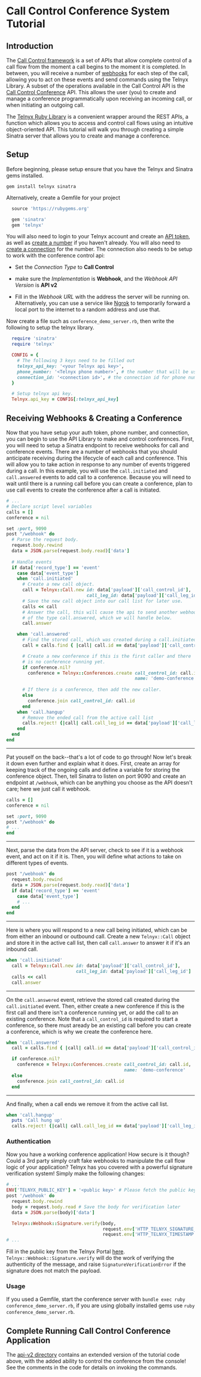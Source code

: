# Call Control Conference System Tutorial

## Introduction

The [Call Control framework](https://developers.telnyx.com/docs/api/v2/call-control) is a set of APIs that allow complete control of a call flow from the moment a call begins to the moment it is completed. In between, you will receive a number of [webhooks](https://developers.telnyx.com/docs/v2/call-control/receiving-webhooks) for each step of the call, allowing you to act on these events and send commands using the Telnyx Library. A subset of the operations available in the Call Control API is the [Call Control Conference](https://developers.telnyx.com/docs/api/v2/call-control/Conference-Commands) API. This allows the user (you) to create and manage a conference programmatically upon receiving an incoming call, or when initiating an outgoing call.


The [Telnyx Ruby Library](https://github.com/team-telnyx/telnyx-ruby) is a convenient wrapper around the REST APIs, a function which allows you to access and control call flows using an intuitive object-oriented API. This tutorial will walk you through creating a simple Sinatra server that allows you to create and manage a conference.

## Setup

Before beginning, please setup ensure that you have the Telnyx and Sinatra gems installed.

```shell
gem install telnyx sinatra
```

Alternatively, create a Gemfile for your project

```ruby
  source 'https://rubygems.org'

  gem 'sinatra'
  gem 'telnyx'
```
You will also need to login to your Telnyx account and create an [API token](https://portal.telnyx.com/#/app/auth/v2), as well as [create a number](https://portal.telnyx.com/#/app/numbers/my-numbers) if you haven't already. You will also need to [create a connection](https://portal.telnyx.com/#/app/connections) for the number. The connection also needs to be setup to work with the conference control api:

* Set the *Connection Type* to **Call Control**

* make sure the *Implementation* is **Webhook**, and the *Webhook API Version* is **API v2**

* Fill in the *Webhook URL* with the address the server will be running on. Alternatively, you can use a service like [Ngrok](https://ngrok.com/) to temporarily forward a local port to the internet to a random address and use that.

  

Now create a file such as `conference_demo_server.rb`, then write the following to setup the telnyx library.

```ruby
  require 'sinatra'
  require 'telnyx'

  CONFIG = {
    # The following 3 keys need to be filled out
    telnyx_api_key: '<your Telnyx api key>',
    phone_number: '<Telnyx phone number>', # the number that will be used for accessing the conference
    connection_id: '<connection id>', # the connection id for phone number above
  }

  # Setup telnyx api key.
  Telnyx.api_key = CONFIG[:telnyx_api_key]
```
## Receiving Webhooks & Creating a Conference
Now that you have setup your auth token, phone number, and connection, you can begin to use the API Library to make and control conferences. First, you will need to setup a Sinatra endpoint to receive webhooks for call and conference events. There are a number of webhooks that you should anticipate receiving during the lifecycle of each call and conference. This will allow you to take action in response to any number of events triggered during a call. In this example, you will use the `call.initiated` and `call.answered` events to add call to a conference. Because you will need to wait until there is a running call before you can create a conference, plan to use call events to create the conference after a call is initiated.

```ruby
# ...
# Declare script level variables
calls = []
conference = nil 

set :port, 9090
post "/webhook" do
  # Parse the request body.
  request.body.rewind
  data = JSON.parse(request.body.read)['data']
  
  # Handle events
  if data['record_type'] == 'event'
    case data['event_type']
    when 'call.initiated'
      # Create a new call object.
      call = Telnyx::Call.new id: data['payload']['call_control_id'],
                              call_leg_id: data['payload']['call_leg_id']
      # Save the new call object into our call list for later use.
      calls << call
      # Answer the call, this will cause the api to send another webhook event
      # of the type call.answered, which we will handle below.
      call.answer

    when 'call.answered'
      # Find the stored call, which was created during a call.initiated event.
      call = calls.find { |call| call.id == data['payload']['call_control_id'] }

      # Create a new conference if this is the first caller and there
      # is no conference running yet.
      if conference.nil?
        conference = Telnyx::Conferences.create call_control_id: call.id,
                                                name: 'demo-conference'
                                                
      # If there is a conference, then add the new caller.
      else
        conference.join call_control_id: call.id
      end
    when 'call.hangup'
      # Remove the ended call from the active call list
      calls.reject! {|call| call.call_leg_id == data['payload']['call_leg_id']}
    end
  end
end
```

---

Pat youself on the back--that's a lot of code to go through! Now let's break it down even further and explain what it does. First, create an array for keeping track of the ongoing calls and define a variable for storing the conference object. Then, tell Sinatra to listen on port 9090 and create an endpoint at `/webhook`, which can be anything you choose as the API doesn't care; here we just call it webhook.

```ruby
calls = []
conference = nil 

set :port, 9090
post "/webhook" do
# ...
end
```

---

Next, parse the data from the API server, check to see if it is a webhook event, and act on it if it is. Then, you will define what actions to take on different types of events.

```ruby
post "/webhook" do
  request.body.rewind
  data = JSON.parse(request.body.read)['data']
  if data['record_type'] == 'event'
    case data['event_type']
    # ...
  end
end
```

---

Here is where you will respond to a new call being initiated, which can be from either an inbound or outbound call. Create a new `Telnyx::Call` object and store it in the active call list, then call `call.answer` to answer it if it's an inbound call.

```ruby
when 'call.initiated'
  call = Telnyx::Call.new id: data['payload']['call_control_id'],
                          call_leg_id: data['payload']['call_leg_id']
  calls << call
  call.answer
```

---

On the `call.answered` event, retrieve the stored call created during the `call.initiated` event. Then, either create a new conference if this is the first call and there isn't a conference running yet, or add the call to an existing conference. Note that a `call_control_id` is required to start a conference, so there must aready be an existing call before you can create a conference, which is why we create the conference here.

```ruby
when 'call.answered'
  call = calls.find { |call| call.id == data['payload']['call_control_id'] }

  if conference.nil?
    conference = Telnyx::Conferences.create call_control_id: call.id,
                                            name: 'demo-conference'
  else
    conference.join call_control_id: call.id
  end
```

---

And finally, when a call ends we remove it from the active call list.

```ruby
when 'call.hangup'
  puts 'Call hung up'
  calls.reject! {|call| call.call_leg_id == data['payload']['call_leg_id']}
```

### Authentication

Now you have a working conference application! How secure is it though? Could a 3rd party simply craft fake webhooks to manipulate the call flow logic of your application? Telnyx has you covered with a powerful signature verification system! Simply make the following changes:

```ruby
# ...
ENV['TELNYX_PUBLIC_KEY'] = '<public key>' # Please fetch the public key from: https://portal.telnyx.com/#/app/account/public-key
post '/webhook' do
  request.body.rewind
  body = request.body.read # Save the body for verification later
  data = JSON.parse(body)['data']

  Telnyx::Webhook::Signature.verify(body,
                                    request.env['HTTP_TELNYX_SIGNATURE_ED25519'],
                                    request.env['HTTP_TELNYX_TIMESTAMP'])
# ...
```

Fill in the public key from the Telnyx Portal [here](https://portal.telnyx.com/#/app/account/public-key). `Telnyx::Webhook::Signature.verify` will do the work of verifying the authenticity of the message, and raise `SignatureVerificationError` if the signature does not match the payload.

### Usage

If you used a Gemfile, start the conference server with `bundle exec ruby conference_demo_server.rb`, if you are using globally installed gems use `ruby conference_demo_server.rb`.

## Complete Running Call Control Conference Application

The [api-v2 directory](api-v2) contains an extended version of the tutorial code above, with the added ability to control the conference from the console! See the comments in the code for details on invoking the commands.